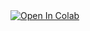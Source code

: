 <a target="_blank" href="https://colab.research.google.com/github/jackjameswillis/MicroHebb/blob/631cfc23eac45921990e43848aecd39b9ac032d3/scratch.ipynb">
  <img src="https://colab.research.google.com/assets/colab-badge.svg" alt="Open In Colab"/>
</a>
